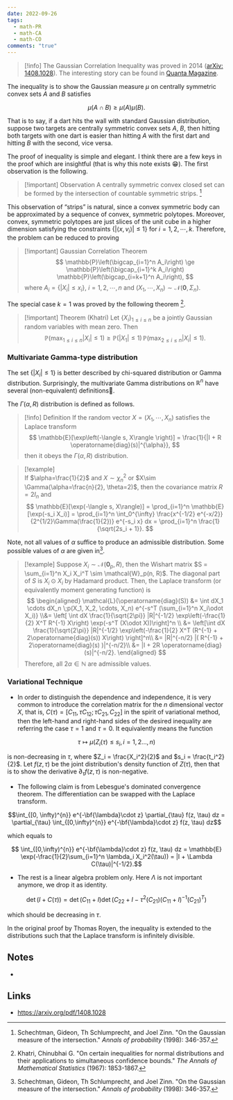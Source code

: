 ```yaml
---
date: 2022-09-26
tags:
  - math-PR
  - math-CA
  - math-CO
comments: "true"
---
```

>[!info] 
>The Gaussian Correlation Inequality was proved in 2014 ([arXiv: 1408.1028](https://arxiv.org/pdf/1408.1028)). The interesting story can be found in [Quanta Magazine](https://www.quantamagazine.org/statistician-proves-gaussian-correlation-inequality-20170328). 

The inequality is to show the Gaussian measure $\mu$ on centrally symmetric convex sets $A$ and $B$ satisfies

$$
\mu(A\cap B)\ge \mu(A)\mu(B).
$$

That is to say, if a dart hits the wall with standard Gaussian distribution, suppose two targets are centrally symmetric convex sets $A$,  $B$, then hitting both targets with one dart is easier than hitting $A$ with the first dart and hitting $B$ with the second, vice versa.

The proof of inequality is simple and elegant. I think there are a few keys in the proof which are insightful (that is why this note exists 😁).  The first observation is the following. 

>[!important] Observation 
>A centrally symmetric convex closed set can be formed by the intersection of countable symmetric strips. [^1]

This observation of “strips” is natural, since a convex symmetric body can be approximated by a sequence of convex, symmetric polytopes. Moreover, convex, symmetric polytopes are just slices of the unit cube in a higher dimension satisfying the constraints $\{|\langle x, v_i \rangle |\le 1\}$ for $i=1,2,\cdots, k$. Therefore, the problem can be reduced to proving 

>[!important] Gaussian Correlation Theorem
>$$
>\mathbb{P}\left(\bigcap_{i=1}^n A_i\right) \ge \mathbb{P}\left(\bigcap_{i=1}^k A_i\right) \mathbb{P}\left(\bigcap_{i=k+1}^n A_i\right),
>$$
>where $A_i = \{|X_i|\le x_i\}$, $i=1,2,\cdots, n$ and $(X_1, \cdots, X_n)\sim \mathcal{N}(\mathbf{0}, \Sigma_n)$.

The special case $k=1$ was proved by the following theorem [^2].

>[!important] Theorem (Khatri)
>Let $\{X_i\}_{1\le i\le n}$ be a jointly Gaussian random variables with mean zero. Then
>$$
>\mathbb{P}(\max_{1\le i\le n} |X_i| \le 1) \ge \mathbb{P}(|X_1|\le 1)\, \mathbb{P}(\max_{2\le i \le n} |X_i| \le 1).
>$$ 

### Multivariate Gamma-type distribution
The set $\{|X_i|\le 1\}$ is better described by chi-squared distribution or Gamma distribution. Surprisingly, the multivariate Gamma distributions on $\mathbb{R}^n$ have several (non-equivalent) definitions🤣. 

The $\Gamma(\alpha, R)$ distribution is defined as follows.

>[!info] Definition
>If the random vector $X = (X_1, \cdots, X_n)$ satisfies the Laplace transform
>$$
>\mathbb{E}[\exp\left(-\langle s, X\rangle \right)] = \frac{1}{|I + R \operatorname{diag}(s)|^{\alpha}},
>$$
>then it obeys the $\Gamma(\alpha, R)$ distribution.  

>[!example]  
>If $\alpha=\frac{1}{2}$ and $X\sim \chi^2_n$ or $X\sim \Gamma(\alpha=\frac{n}{2}, \theta=2)$, then the covariance matrix $R = 2I_n$ and
>$$
>\mathbb{E}[\exp(-\langle s, X\rangle)] = \prod_{i=1}^n \mathbb{E}[\exp(-s_i X_i)] = \prod_{i=1}^n \int_0^{\infty} \frac{x^{-1/2} e^{-x/2}}{2^{1/2}\Gamma(\frac{1}{2})} e^{-s_i x} dx = \prod_{i=1}^n \frac{1}{\sqrt{2s_i + 1}}.
>$$

Note, not all values of $\alpha$ suffice to produce an admissible distribution. Some possible values of $\alpha$ are given in[^1].

>[!example] 
>Suppose $X_i\sim \mathcal{N}(\mathbf{0}_p, R)$, then the Wishart matrix $S = \sum_{i=1}^n X_i X_i^T \sim \mathcal{W}_p(n, R)$. The diagonal part of  $S$ is $X_i\odot X_i$ by Hadamard product. Then, the Laplace transform (or equivalently moment generating function) is  
>$$
>\begin{aligned}
>\mathcal{L}(\operatorname{diag}(S)) &= \int dX_1 \cdots dX_n \;p(X_1, X_2, \cdots, X_n) e^{-s^T (\sum_{i=1}^n X_i\odot X_i)} \\&= \left[ \int dX \frac{1}{\sqrt{2\pi}} |R|^{-1/2} \exp\left(-\frac{1}{2} X^T R^{-1} X\right) \exp(-s^T (X\odot X))\right]^n \\
>&= \left[\int dX \frac{1}{\sqrt{2\pi}} |R|^{-1/2} \exp\left(-\frac{1}{2} X^T (R^{-1} + 2\operatorname{diag}(s)) X\right) \right]^n\\
>&= |R|^{-n/2} |( R^{-1} + 2\operatorname{diag}(s) )|^{-n/2}\\
>&= |I + 2R \operatorname{diag}(s)|^{-n/2}.
>\end{aligned}
>$$
> Therefore, all $2\alpha\in \mathbb{N}$ are admissible values.

### Variational Technique

- In order to distinguish the dependence and independence, it is very common to introduce the correlation matrix for the $n$ dimensional vector $X$, that is, $C(\tau) = [C_{11}, \tau C_{12}; \tau C_{21} ,C_{22}]$ in the spirit of variational method, then the left-hand and right-hand sides of the desired inequality are referring the case $\tau = 1$ and $\tau = 0$. It equivalently means the function

  

$$\tau \mapsto \mu(Z_i(\tau)\le s_i, i=1,2\dots, n)$$

  

is non-decreasing in $\tau$, where $Z_i = \frac{X_i^2}{2}$ and $s_i = \frac{t_i^2}{2}$. Let $f(z,\tau)$ be the joint distribution's density function of $Z(\tau)$, then that is to show the derivative $\partial_{\tau} f(z, \tau)$ is non-negative.

  

- The following claim is from Lebesgue's dominated convergence theorem. The differentiation can be swapped with the Laplace transform.

  

$$\int_{[0, \infty)^{n}} e^{-\bf{\lambda}\cdot z} \partial_{\tau} f(z, \tau) dz = \partial_{\tau} \int_{[0,\infty)^{n}} e^{-\bf{\lambda}\cdot z} f(z, \tau) dz$$

  

which equals to

$$ \int_{[0,\infty)^{n}} e^{-\bf{\lambda}\cdot z} f(z, \tau) dz = \mathbb{E} \exp(-\frac{1}{2}\sum_{i=1}^n \lambda_i X_i^2(\tau)) = |I + \Lambda C(\tau)|^{-1/2}.$$

  

- The rest is a linear algebra problem only. Here $\Lambda$ is not important anymore, we drop it as identity.

  

$$ \det (I + C(\tau)) = \det(C_{11} + I)\det(C_{22} + I - \tau^2(C_{21})(C_{11} + I)^{-1} (C_{21})^T )$$

  

which should be decreasing in $\tau$.

  

In the original proof by Thomas Royen, the inequality is extended to the distributions such that the Laplace transform is infinitely divisible.

## Notes
- 
## Links
- https://arxiv.org/pdf/1408.1028

[^1]: Schechtman, Gideon, Th Schlumprecht, and Joel Zinn. "On the Gaussian measure of the intersection." _Annals of probability_ (1998): 346-357.

[^2]: Khatri, Chinubhai G. "On certain inequalities for normal distributions and their applications to simultaneous confidence bounds." _The Annals of Mathematical Statistics_ (1967): 1853-1867.

[^3]: Krishnamoorthy, A. S., and M. Parthasarathy. "A multivariate gamma-type distribution." _The Annals of Mathematical Statistics_ 22.4 (1951): 549-557.